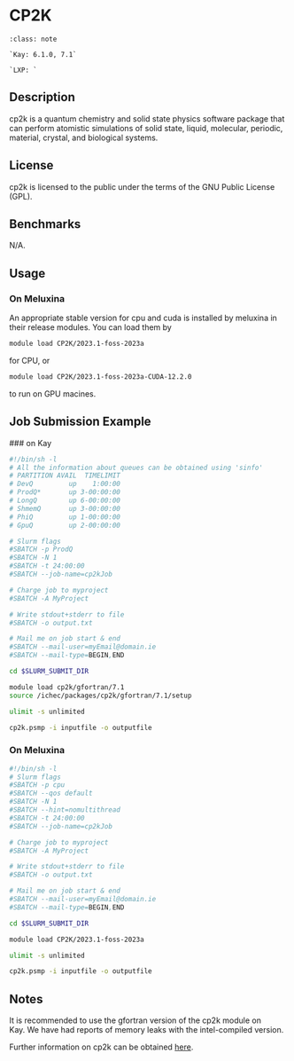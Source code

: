 # CP2K

```{admonition} Versions Installed
:class: note

`Kay: 6.1.0, 7.1`

`LXP: `

```

## Description

cp2k is a quantum chemistry and solid state physics software package
that can perform atomistic simulations of solid state, liquid,
molecular, periodic, material, crystal, and biological systems.

## License

cp2k is licensed to the public under the terms of the GNU Public
License (GPL).

## Benchmarks

N/A.

## Usage

### On Meluxina

An appropriate stable version for cpu and cuda is installed by meluxina in their release modules. You can load them by

```bash
module load CP2K/2023.1-foss-2023a
```

for CPU, or

```bash
module load CP2K/2023.1-foss-2023a-CUDA-12.2.0
```

to run on GPU macines.


## Job Submission Example

### on Kay

```bash
#!/bin/sh -l
# All the information about queues can be obtained using 'sinfo'
# PARTITION AVAIL  TIMELIMIT  
# DevQ         up    1:00:00   
# ProdQ*       up 3-00:00:00    
# LongQ        up 6-00:00:00    
# ShmemQ       up 3-00:00:00    
# PhiQ         up 1-00:00:00   
# GpuQ         up 2-00:00:00    

# Slurm flags
#SBATCH -p ProdQ
#SBATCH -N 1
#SBATCH -t 24:00:00
#SBATCH --job-name=cp2kJob

# Charge job to myproject 
#SBATCH -A MyProject

# Write stdout+stderr to file
#SBATCH -o output.txt

# Mail me on job start & end
#SBATCH --mail-user=myEmail@domain.ie
#SBATCH --mail-type=BEGIN,END

cd $SLURM_SUBMIT_DIR

module load cp2k/gfortran/7.1
source /ichec/packages/cp2k/gfortran/7.1/setup

ulimit -s unlimited

cp2k.psmp -i inputfile -o outputfile
```

### On Meluxina

```bash
#!/bin/sh -l
# Slurm flags
#SBATCH -p cpu
#SBATCH --qos default
#SBATCH -N 1
#SBATCH --hint=nomultithread
#SBATCH -t 24:00:00
#SBATCH --job-name=cp2kJob

# Charge job to myproject 
#SBATCH -A MyProject

# Write stdout+stderr to file
#SBATCH -o output.txt

# Mail me on job start & end
#SBATCH --mail-user=myEmail@domain.ie
#SBATCH --mail-type=BEGIN,END

cd $SLURM_SUBMIT_DIR

module load CP2K/2023.1-foss-2023a

ulimit -s unlimited

cp2k.psmp -i inputfile -o outputfile
```

## Notes

It is recommended to use the gfortran version of the cp2k module on Kay. We have had reports of memory leaks with the intel-compiled version.

Further information on cp2k can be obtained [here](https://www.cp2k.org/).

